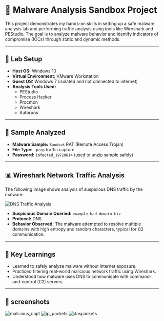 # 🧪 Malware Analysis Sandbox Project

This project demonstrates my hands-on skills in setting up a safe malware analysis lab and performing traffic analysis using tools like Wireshark and PEStudio. The goal is to analyze malware behavior and identify indicators of compromise (IOCs) through static and dynamic methods.

---

## 🔐 Lab Setup

- **Host OS:** Windows 10
- **Virtual Environment:** VMware Workstation
- **Guest OS:** Windows 7 (isolated and not connected to internet)
- **Analysis Tools Used:**
  - PEStudio
  - Process Hacker
  - Procmon
  - Wireshark
  - Autoruns

---

## 💉 Sample Analyzed

- **Malware Sample:** `Bandook` RAT (Remote Access Trojan)
- **File Type:** `.pcap` traffic capture
- **Password:** `infected_19720614` (used to unzip sample safely)

---

## 📊 Wireshark Network Traffic Analysis

The following image shows analysis of suspicious DNS traffic by the malware:

![DNS Traffic Analysis](Screenshots/dns_packet_analysis.png)

- **Suspicious Domain Queried:** `example.bad-domain.biz`
- **Protocol:** DNS
- **Behavior Observed:** The malware attempted to resolve multiple domains with high entropy and random characters, typical for C2 communication.

---

## 🧠 Key Learnings

- Learned to safely analyze malware without internet exposure.
- Practiced filtering real-world malicious network traffic using Wireshark.
- Understood how malware uses DNS to communicate with command-and-control (C2) servers.

---

## 📁 screenshots


![malicious_capt](https://github.com/user-attachments/assets/53b95ca8-6f93-454c-b869-3942a0cfe390)
![ip_packets](https://github.com/user-attachments/assets/ddf46199-effe-4a8d-97f8-77c9d0249909)
![dnspackets](https://github.com/user-attachments/assets/7ffd3e9e-5d90-457e-9ae1-72a15e6016b5)
